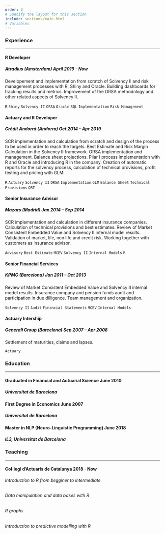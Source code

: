 ```yaml
---
order: 3
# Specify the layout for this section
include: sections/main.html
# Variables
---
```


### Experience
___

#### R Developer
##### Atradius (Amsterdam) **April 2019 - Now**

Developement and implementation from scratch of Solvency II and risk
management processes with R, Shiny and Oracle. Building dashboards for 
tracking results and metrics. Improvement of the ORSA methodology and
other related aspects of Solvency II.

`R` `Shiny` `Solvency II` `ORSA` `Oracle` `SQL` `Implementation` `Risk Management`

#### Actuary and R Developer
##### Crèdit Andorrà (Andorra) **Oct 2014 – Apr 2019**

SCR implementation and calculation from scratch and design of the process to be used
in order to reach the targets. Best Estimate and Risk Margin Calculation in the 
Solvency II framework. ORSA implementation and management. Balance sheet projections. 
Pilar I process implementation with R and Oracle and introducing R in the company. 
Creation of automatic reports for the solvency process, calculation of technical provisions, 
profit testing and pricing with GLM.

`R` `Actuary` `Solvency II` `ORSA` `Implementation`
`GLM` `Balance Sheet` `Technical Provisions` `QRT`

#### Senior Insurance Advisor
##### Mazars (Madrid) **Jan 2014 – Sep 2014**
SCR implementation and calculation in different insurance companies. Calculation
of technical provisions and best estimates. Review of Market Consistent Embedded
Value and Solvency II internal model results. Validation of market, life, non
life and credit risk. Working together with customers as insurance advisor.

`Advisory` `Best Estimate` `MCEV` `Solvency II` `Internal Models` `R`

#### Senior Financial Services
##### KPMG (Barcelona) **Jan 2011 – Oct 2013**
Review of Market Consistent Embedded Value and Solvency II internal model
results. Insurance company and pension funds audit and participation in due
dilligence. Team management and organization.

`Solvency II` `Audit` `Financial Statements` `MCEV` `Internal Models`

[comment]: <> ({:.break-when-print})

#### Actuary Intership
##### Generali Group (Barcelona) **Sep 2007 – Apr 2008**
Settlement of maturities, claims and lapses.

`Actuary`


### Education
___

#### Graduated in Financial and Actuarial Science **June 2010**
##### Universitat de Barcelona  

#### First Degree in Economics **June 2007**
##### Universitat de Barcelona

#### Master in NLP (Neuro-Linguistic Programming) **June 2018**
##### IL3, Universitat de Barcelona


### Teaching
___

#### Col·legi d’Actuaris de Catalunya **2018 - Now**
###### Introduction to R from begginer to intermediate
###### Data manipulation and data bases with R
###### R graphs
###### Introduction to predictive modelling with R
